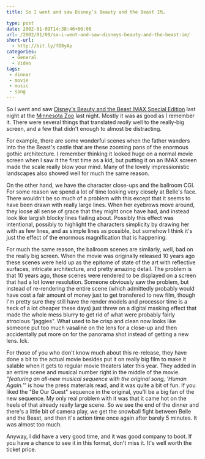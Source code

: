 ```yaml
---
title: So I went and saw Disney’s Beauty and the Beast IM…

type: post
date: 2002-01-09T14:38:46+00:00
url: /2002/01/09/so-i-went-and-saw-disneys-beauty-and-the-beast-im/
short-url:
  - http://bit.ly/fD8yAp
categories:
  - General
  - Video
tags:
 - dinner
 - movie
 - music
 - song
---
```

So I went and saw <a href="http://disney.go.com/disneypictures/beautyandthebeast/intro.html">Disney's Beauty and the Beast IMAX Special Edition</a> last night at the <a href="http://www.mnzoo.com/">Minnesota Zoo</a> last night. Mostly it was as good as I remember it. There were several things that translated <i>really</i> well to the really-big screen, and a few that didn't enough to almost be distracting.

For example, there are some wonderful scenes when the father wanders into the the Beast's castle that are these zooming pans of the enormous gothic architecture. I remember thinking it looked huge on a normal movie screen when I saw it the first time as a kid, but putting it on an IMAX screen made the scale really blow your mind. Many of the lovely impressionistic landscapes also showed well for much the same reason.

On the other hand, we have the character close-ups and the ballroom CGI. For some reason we spend a lot of time looking very closely at Belle's face. There wouldn't be so much of a problem with this except that it seems to have been drawn with really large lines. When her eyebrows move around, they loose all sense of grace that they might once have had, and instead look like largish blocky lines flailing about. Possibly this effect was intentional, possibly to highlight the characters simplicity by drawing her with as few lines, and as simple lines as possible, but somehow I think it's just the effect of the enormous magnification that is happening.

For much the same reason, the ballroom scenes are similarly, well, bad on the really big screen. When the movie was originally released 10 years ago these scenes were held up as the epitome of state of the art with reflective surfaces, intricate architecture, and pretty amazing detail. The problem is that 10 years ago, those scenes were rendered to be displayed on a screen that had a lot lower resolution. Someone obviously saw the problem, but instead of re-rendering the entire scene (which admittedly probably would have cost a fair amount of money just to get transfered to new film, though I'm pretty sure they still have the render models and processor time is a heck of a lot cheaper these days) just threw on a digital masking effect that made the whole mess blurry to get rid of what were probably fairly atrocious "jaggies". What used to be crisp and clean now looks like someone put too much vasaline on the lens for a close-up and then accidentally put more on for the panorama shot instead of getting a new lens. Ick.

For those of you who don't know much about this re-release, they have done a bit to the actual movie besides put it on really big film to make it salable when it gets to regular movie theaters later this year. They added in an entire scene and musical number right in the middle of the movie. <i>"featuring an all-new musical sequence with the original song, 'Human Again.'"</i> is how the press materials read, and it was quite a bit of fun. If you liked the "Be Our Guest" sequence in the original, you'll be a big fan of the new sequence. My only real problem with it was that it came hot on the heels of that already really large scene. So we see the end of the dinner and there's a little bit of camera play, we get the snowball fight between Belle and the Beast, and then it's action time once again after barely 5 minutes. It was almost too much.

Anyway, I did have a very good time, and it was good company to boot. If you have a chance to see it in this format, don't miss it. It's well worth the ticket price.